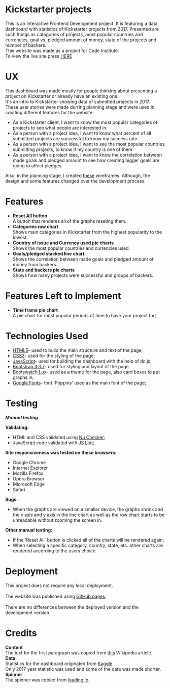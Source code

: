 # Kickstarter projects
This is an Interactive Frontend Development project. It is featuring a data dashboard with statistics of Kickstarter projects from 2017.
Presented are such things as categories of projects, most popular countries and currencies,
goal vs. pledged amount of money, state of the projects and number of backers. <br>
This website was made as a project for Code Institute.<br>
To view the live site press <a href='#'>HERE</a>
# UX
This dashboard was made mostly for people thinking about presenting a project on Kickstarter or already have an existing one.<br>
It's an intro to Kickstarter showing data of submitted projects in 2017.<br>
These user stories were made durring planning stage 
and were used in creating different features for the website:

<ul>
<li>As a Kickstarter client, I want to know the most popular categories of projects to see what people are interested in.</li>
<li>As a person with a project idea, I want to know what percent of all submitted projects are successful to know my success rate.</li>
<li>As a person with a project idea, I want to see the most popular countries submitting projects, to know if my country is one of them.</li>
<li>As a person with a project idea, I want to know the correlation between made goals and pledged amount to see how creating bigger goals are going to affect pledges.</li>
</ul>

Also, in the planning stage, I created <a href='wireframes/wireframes.pdf'>these</a> wireframes. 
Although, the design and some features changed over the development process.

# Features

<ul>
<li><strong>Reset All button</strong><br>A button that renderes all of the graphs reseting them.</li>
<li><strong>Categories row chart</strong><br>Shows main categories in Kickstarter from the highest popularity to the lowest.</li>
<li><strong>Country of issue and Currency used pie charts</strong><br>Shows the most popular countries and currencies used.</li>
<li><strong>Goals/pledged stacked line chart</strong><br>Shows the correlation between made goals and pledged amount of money from backers.</li>
<li><strong>State and backers pie charts</strong><br>Shows how many projects were successful and groups of backers.</li>
</ul>

# Features Left to Implement
<ul>
<li><strong>Time frame pie chart</strong><br>A pie chart for most popular periods of time to have your project for;</li>
</ul>

# Technologies Used

<ul>
<li><a href='https://developer.mozilla.org/en-US/docs/Web/Guide/HTML/HTML5'>HTML5</a>- used to build the main structure and text of the page;</li>
<li><a href='https://developer.mozilla.org/en-US/docs/Web/CSS/CSS3'>CSS3</a>- used for the styling of the page;</li>
<li><a href='https://www.javascript.com/'>JavaScript</a>- used for building the dashboard with the help of dc.js;</li>
<li><a href='https://getbootstrap.com/docs/3.3/'>Bootstrap 3.3.7</a>- used for styling and layout of the page.</li>
<li><a href='https://bootswatch.com/lux/'>Bootswatch Lux</a>- used as a theme for the page, also card boxes to put graphs in;</li>
<li><a href='https://fonts.google.com/'>Google Fonts</a>- font 'Poppins' used as the main font of the page;</li>
</ul>

# Testing

<strong><i>Manual testing</i></strong><br>

<strong>Validating:</strong><br>
<ul>
<li>HTML and CSS validated using <a href='https://validator.w3.org/nu/#textarea'>Nu Checker</a>;</li>
<li>JavaScript code validated with <a href='https://www.jslint.com/'>JS Lint</a>;</li>
</ul>

<strong>Site responsiveness was tested on these browsers:</strong><br>
<ul>
<li>Google Chrome</li>
<li>Internet Explorer</li>
<li>Mozilla Firefox</li>
<li>Opera Browser</li>
<li>Microsoft Edge</li>
<li>Safari</li>
</ul>

<strong>Bugs:</strong><br>
<ul>
<li>When the graphs are viewed on a smaller device, the graphs shrink and the x axis and y axis in the line chart as well as the row chart starts to be unreadable without zooming the screen in.</li>
</ul>

<strong>Other manual testing:</strong><br>
<ul>
<li>If the 'Reset All' button is clicked all of the charts will be rendered again;</li>
<li>When selecting a specific category, country, state, etc. other charts are rendered according to the users choice.</li>
</ul>

# Deployment
This project does not require any local deployment.<br><br>
The website was published using <a href='https://surelis848.github.io/Kickstarter-projects-statistics/'>GitHub pages</a>.<br><br>
There are no differences between the deployed version and the development version.

# Credits
<strong>Content</strong><br>
The text for the first paragraph was copied from <a href='https://en.wikipedia.org/wiki/Kickstarter'>this</a> Wikipedia article.<br>
<strong>Data</strong><br>
Statistics for the dashboard originated from <a href='https://www.kaggle.com/kemical/kickstarter-projects#ks-projects-201801.csv'>Kaggle</a>.<br>
Only 2017 year statistic was used and some of the data was made shorter.<br>
<strong>Spinner</strong><br>
The spinner was copied from <a href='https://loading.io/css/'>loading.io</a>.<br>